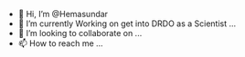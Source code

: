 - 👋 Hi, I’m @Hemasundar
- 🌱 I’m currently Working on get into DRDO as a Scientist ...
- 💞️ I’m looking to collaborate on ...
- 📫 How to reach me ...

<!---
Hematics/Hematics is a ✨ special ✨ repository because its `README.md` (this file) appears on your GitHub profile.
You can click the Preview link to take a look at your changes.
--->
